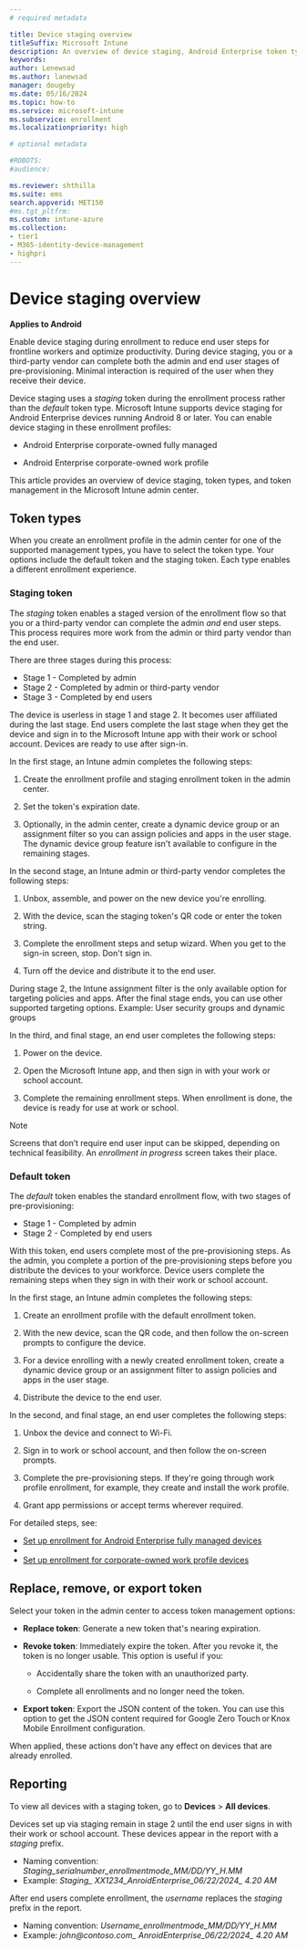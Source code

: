 ```yaml
---
# required metadata

title: Device staging overview   
titleSuffix: Microsoft Intune
description: An overview of device staging, Android Enterprise token types, and token management in Microsoft Intune.  
keywords:
author: Lenewsad
ms.author: lanewsad
manager: dougeby
ms.date: 05/16/2024
ms.topic: how-to
ms.service: microsoft-intune
ms.subservice: enrollment
ms.localizationpriority: high

# optional metadata

#ROBOTS:
#audience:

ms.reviewer: shthilla
ms.suite: ems
search.appverid: MET150
#ms.tgt_pltfrm:
ms.custom: intune-azure
ms.collection:
- tier1
- M365-identity-device-management
- highpri
---
```


# Device staging overview   

**Applies to Android**  

Enable device staging during enrollment to reduce end user steps for frontline workers and optimize productivity. During device staging, you or a third-party vendor can complete both the admin and end user stages of pre-provisioning. Minimal interaction is required of the user when they receive their device.   

Device staging uses a *staging* token during the enrollment process rather than the *default* token type. Microsoft Intune supports device staging for Android Enterprise devices running Android 8 or later. You can enable device staging in these enrollment profiles:   

* Android Enterprise corporate-owned fully managed  

* Android Enterprise corporate-owned work profile  

This article provides an overview of device staging, token types, and token management in the Microsoft Intune admin center. 

## Token types     

When you create an enrollment profile in the admin center for one of the supported management types, you have to select the token type. Your options include the default token and the staging token. Each type enables a different enrollment experience.  

### Staging token  

The *staging* token enables a staged version of the enrollment flow so that you or a third-party vendor can complete the admin *and* end user steps. This process requires more work from the admin or third party vendor than the end user.

There are three stages during this process:  

-  Stage 1 - Completed by admin 
-  Stage 2 - Completed by admin or third-party vendor 
-  Stage 3 - Completed by end users    

The device is userless in stage 1 and stage 2. It becomes user affiliated during the last stage. End users complete the last stage when they get the device and sign in to the Microsoft Intune app with their work or school account. Devices are ready to use after sign-in.  

In the first stage, an Intune admin completes the following steps:  

1. Create the enrollment profile and staging enrollment token in the admin center. 

1. Set the token's expiration date. 

1. Optionally, in the admin center, create a dynamic device group or an assignment filter so you can assign policies and apps in the user stage. The dynamic device group feature isn't available to configure in the remaining stages. 

In the second stage, an Intune admin or third-party vendor completes the following steps: 
 
1. Unbox, assemble, and power on the new device you're enrolling.      

1. With the device, scan the staging token's QR code or enter the token string.  

1. Complete the enrollment steps and setup wizard. When you get to the sign-in screen, stop. Don't sign in.

1. Turn off the device and distribute it to the end user.   

During stage 2, the Intune assignment filter is the only available option for targeting policies and apps. After the final stage ends, you can use other supported targeting options. Example: User security groups and dynamic groups 

In the third, and final stage, an end user completes the following steps: 

1. Power on the device.  

1. Open the Microsoft Intune app, and then sign in with your work or school account.   

1. Complete the remaining enrollment steps. When enrollment is done, the device is ready for use at work or school.   

> [!NOTE]
> Screens that don’t require end user input can be skipped, depending on technical feasibility. An *enrollment in progress* screen takes their place.  

### Default token   

The *default* token enables the standard enrollment flow, with two stages of pre-provisioning: 

-  Stage 1 - Completed by admin 
-  Stage 2 - Completed by end users    

With this token, end users complete most of the pre-provisioning steps. As the admin, you complete a portion of the pre-provisioning steps before you distribute the devices to your workforce. Device users complete the remaining steps when they sign in with their work or school account. 

In the first stage, an Intune admin completes the following steps:  

1. Create an enrollment profile with the default enrollment token.
   
1. With the new device, scan the QR code, and then follow the on-screen prompts to configure the device. 

1. For a device enrolling with a newly created enrollment token, create a dynamic device group or an assignment filter to assign policies and apps in the user stage.  

1. Distribute the device to the end user.   

In the second, and final stage, an end user completes the following steps: 

1. Unbox the device and connect to Wi-Fi.
   
1. Sign in to work or school account, and then follow the on-screen prompts.
   
1. Complete the pre-provisioning steps. If they're going through work profile enrollment, for example, they create and install the work profile.
   
1. Grant app permissions or accept terms wherever required. 

For detailed steps, see:  

- [Set up enrollment for Android Enterprise fully managed devices](android-fully-managed-enroll.md)  
- 
- [Set up enrollment for corporate-owned work profile devices](android-corporate-owned-work-profile-enroll.md)      

## Replace, remove, or export token  
Select your token in the admin center to access token management options:   

- **Replace token**: Generate a new token that's nearing expiration. 

- **Revoke token**: Immediately expire the token. After you revoke it, the token is no longer usable. This option is useful if you: 

  - Accidentally share the token with an unauthorized party. 

  - Complete all enrollments and no longer need the token. 

- **Export token**: Export the JSON content of the token. You can use this option to get the JSON content required for Google Zero Touch or Knox Mobile Enrollment configuration.  

When applied, these actions don't have any effect on devices that are already enrolled.   

## Reporting   

To view all devices with a staging token, go to **Devices** > **All devices**. 

Devices set up via staging remain in stage 2 until the end user signs in with their work or school account. These devices appear in the report with a *staging* prefix.   

* Naming convention: *Staging_serialnumber_enrollmentmode_MM/DD/YY_H.MM*  
* Example: *Staging_ XX1234_AnroidEnterprise_06/22/2024_ 4.20 AM*   

After end users complete enrollment, the *username* replaces the *staging* prefix in the report. 

* Naming convention: *Username_enrollmentmode_MM/DD/YY_H.MM*  
* Example: *john@contoso.com_ AnroidEnterprise_06/22/2024_ 4.20 AM*   

